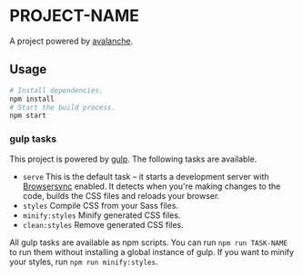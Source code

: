 # PROJECT-NAME
A project powered by [avalanche](https://avalanche.oberlehner.net/).

## Usage
```bash
# Install dependencies.
npm install
# Start the build process.
npm start
```

### gulp tasks
This project is powered by [gulp](http://gulpjs.com/). The following tasks are available.

- `serve` This is the default task – it starts a development server with [Browsersync](https://browsersync.io/) enabled. It detects when you're making changes to the code, builds the CSS files and reloads your browser.
- `styles` Compile CSS from your Sass files.
- `minify:styles` Minify generated CSS files.
- `clean:styles` Remove generated CSS files.

All gulp tasks are available as npm scripts. You can run `npm run TASK-NAME` to run them without installing a global instance of gulp. If you want to minify your styles, run `npm run minify:styles`.
